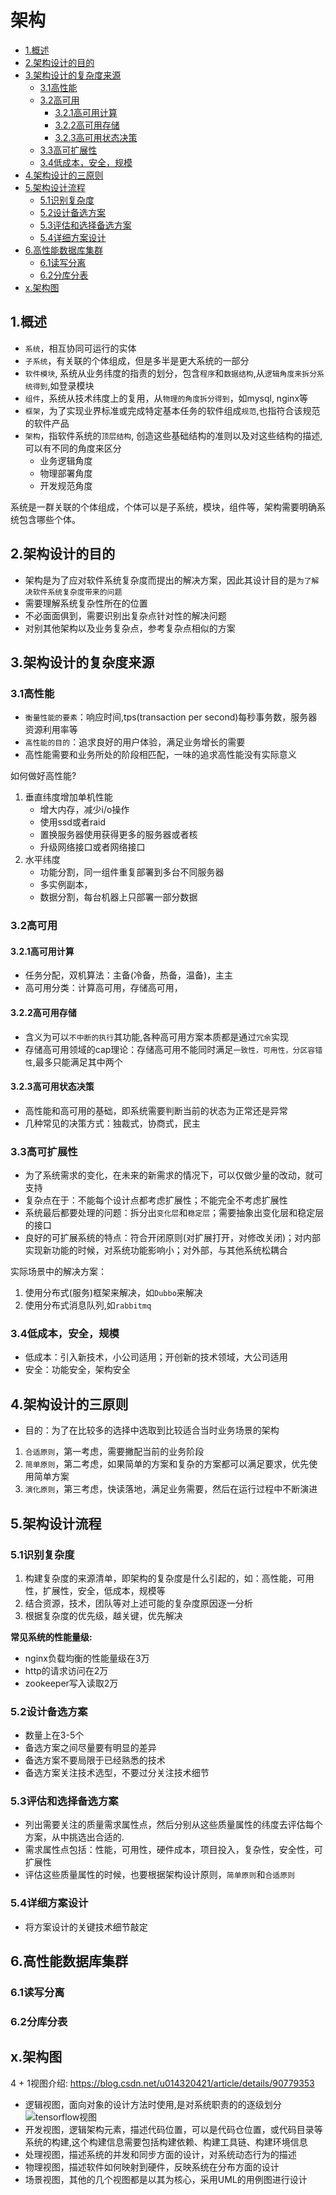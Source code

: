 # 架构

<!-- vim-markdown-toc Marked -->

* [1.概述](#1.概述)
* [2.架构设计的目的](#2.架构设计的目的)
* [3.架构设计的复杂度来源](#3.架构设计的复杂度来源)
    - [3.1高性能](#3.1高性能)
    - [3.2高可用](#3.2高可用)
        + [3.2.1高可用计算](#3.2.1高可用计算)
        + [3.2.2高可用存储](#3.2.2高可用存储)
        + [3.2.3高可用状态决策](#3.2.3高可用状态决策)
    - [3.3高可扩展性](#3.3高可扩展性)
    - [3.4低成本，安全，规模](#3.4低成本，安全，规模)
* [4.架构设计的三原则](#4.架构设计的三原则)
* [5.架构设计流程](#5.架构设计流程)
    - [5.1识别复杂度](#5.1识别复杂度)
    - [5.2设计备选方案](#5.2设计备选方案)
    - [5.3评估和选择备选方案](#5.3评估和选择备选方案)
    - [5.4详细方案设计](#5.4详细方案设计)
* [6.高性能数据库集群](#6.高性能数据库集群)
    - [6.1读写分离](#6.1读写分离)
    - [6.2分库分表](#6.2分库分表)
* [x.架构图](#x.架构图)

<!-- vim-markdown-toc -->

## 1.概述

- `系统`，相互协同可运行的实体
- `子系统`，有关联的个体组成，但是多半是更大系统的一部分
- `软件模块`, 系统从业务纬度的指责的划分，包含`程序`和`数据结构`,从`逻辑角度来拆分系统得到`,如登录模块
- `组件`，系统从技术纬度上的复用，从`物理的角度拆分得到`，如mysql, nginx等
- `框架`，为了实现业界标准或完成特定基本任务的软件组成`规范`,也指符合该规范的软件产品
- `架构`，指软件系统的`顶层结构`, 创造这些基础结构的准则以及对这些结构的描述,可以有不同的角度来区分
   - 业务逻辑角度
   - 物理部署角度
   - 开发规范角度


系统是一群关联的个体组成，个体可以是子系统，模块，组件等，架构需要明确系统包含哪些个体。

## 2.架构设计的目的

- 架构是为了应对软件系统复杂度而提出的解决方案，因此其设计目的是`为了解决软件系统复杂度带来的问题`
- 需要理解系统复杂性所在的位置
- 不必面面俱到，需要识别出复杂点针对性的解决问题
- 对别其他架构以及业务复杂点，参考复杂点相似的方案

## 3.架构设计的复杂度来源

### 3.1高性能

- `衡量性能的要素`：响应时间,tps(transaction per second)每秒事务数，服务器资源利用率等
- `高性能的目的`：追求良好的用户体验，满足业务增长的需要
- 高性能需要和业务所处的阶段相匹配，一味的追求高性能没有实际意义

如何做好高性能?

1. 垂直纬度增加单机性能
    - 增大内存，减少i/o操作
    - 使用ssd或者raid
    - 置换服务器使用获得更多的服务器或者核
    - 升级网络接口或者网络接口
2. 水平纬度
    - 功能分割，同一组件重复部署到多台不同服务器
    - 多实例副本，
    - 数据分割，每台机器上只部署一部分数据

### 3.2高可用

#### 3.2.1高可用计算

- 任务分配，双机算法：主备(冷备，热备，温备)，主主
- 高可用分类：计算高可用，存储高可用，

#### 3.2.2高可用存储

- 含义为可以`不中断的执行`其功能,各种高可用方案本质都是通过`冗余`实现
- 存储高可用领域的cap理论：存储高可用不能同时满足`一致性，可用性，分区容错性`,最多只能满足其中两个

#### 3.2.3高可用状态决策

- 高性能和高可用的基础，即系统需要判断当前的状态为正常还是异常
- 几种常见的决策方式：独裁式，协商式，民主

### 3.3高可扩展性

- 为了系统需求的变化，在未来的新需求的情况下，可以仅做少量的改动，就可支持
- 复杂点在于：不能每个设计点都考虑扩展性；不能完全不考虑扩展性
- 系统最后都要处理的问题：拆分出`变化层`和`稳定层`；需要抽象出变化层和稳定层的接口
- 良好的可扩展系统的特点：符合开闭原则(对扩展打开，对修改关闭)；对内部实现新功能的时候，对系统功能影响小；对外部，与其他系统松耦合


实际场景中的解决方案：

1. 使用分布式(服务)框架来解决，如`Dubbo`来解决
2. 使用分布式消息队列,如`rabbitmq`

### 3.4低成本，安全，规模

- 低成本：引入新技术，小公司适用；开创新的技术领域，大公司适用
- 安全：功能安全，架构安全

## 4.架构设计的三原则

- 目的：为了在比较多的选择中选取到比较适合当时业务场景的架构

1. `合适原则`，第一考虑，需要撇配当前的业务阶段
2. `简单原则`，第二考虑，如果简单的方案和复杂的方案都可以满足要求，优先使用简单方案
3. `演化原则`，第三考虑，快读落地，满足业务需要，然后在运行过程中不断演进

## 5.架构设计流程

### 5.1识别复杂度

1. 构建复杂度的来源清单，即架构的复杂度是什么引起的，如：高性能，可用性，扩展性，安全，低成本，规模等
2. 结合资源，技术，团队等对上述可能的复杂度原因逐一分析
3. 根据复杂度的优先级，越关键，优先解决

**常见系统的性能量级:**

- nginx负载均衡的性能量级在3万
- http的请求访问在2万
- zookeeper写入读取2万

### 5.2设计备选方案

- 数量上在3-5个
- 备选方案之间尽量要有明显的差异
- 备选方案不要局限于已经熟悉的技术
- 备选方案关注技术选型，不要过分关注技术细节

### 5.3评估和选择备选方案

- 列出需要关注的质量需求属性点，然后分别从这些质量属性的纬度去评估每个方案，从中挑选出合适的.
- 需求属性点包括：性能，可用性，硬件成本，项目投入，复杂性，安全性，可扩展性
- 评估这些质量属性的时候，也要根据架构设计原则，`简单原则`和`合适原则`

### 5.4详细方案设计

- 将方案设计的关键技术细节敲定

## 6.高性能数据库集群

### 6.1读写分离

### 6.2分库分表

## x.架构图

4 + 1视图介绍: https://blog.csdn.net/u014320421/article/details/90779353

- 逻辑视图，面向对象的设计方法时使用,是对系统职责的的逐级划分 ![tensorflow视图](./imgs/tf_logic_structure.jpg)
- 开发视图，逻辑架构元素，描述代码位置，可以是代码仓位置，或代码目录等系统的构建,这个构建信息需要包括构建依赖、构建工具链、构建环境信息
- 处理视图，描述系统的并发和同步方面的设计，对系统动态行为的描述
- 物理视图，描述软件如何映射到硬件，反映系统在分布方面的设计
- 场景视图，其他的几个视图都是以其为核心，采用UML的用例图进行设计


